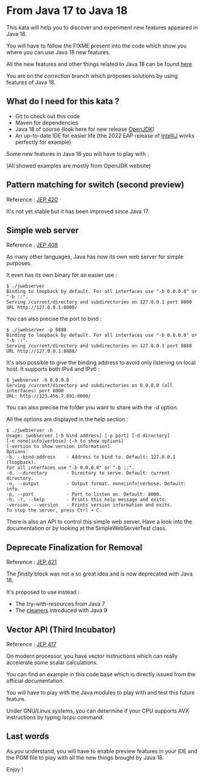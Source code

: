 # From Java 17 to Java 18
This kata will help you to discover and experiment new features appeared in Java 18.

You will have to follow the FIXME present into the code which show you where you can use Java 18 new features.

All the new features and other things related to Java 18 can be found [here](https://jdk.java.net/18/)

You are on the _correction_ branch which proposes solutions by using features of Java 18.

## What do I need for this kata ?
* Git to check out this code
* Maven for dependencies
* Java 18 of course (look here for new release [OpenJDK](https://jdk.java.net/18/))
* An up-to-date IDE for easier life (the 2022 EAP release of [IntelliJ](https://www.jetbrains.com/idea/nextversion) works perfectly for example)

Some new features in Java 18 you will have to play with :

(All showed examples are mostly from OpenJDK website)

## Pattern matching for switch (second preview)
Reference : [JEP 420](https://openjdk.java.net/jeps/420)

It's not yet stable but it has been improved since Java 17.

## Simple web server
Reference : [JEP 408](https://openjdk.java.net/jeps/408)

As many other languages, Java has now its own web server for simple purposes.

It even has its own binary for an easier use :
```shell
$ ./jwebserver 
Binding to loopback by default. For all interfaces use "-b 0.0.0.0" or "-b ::".
Serving /current/directory and subdirectories on 127.0.0.1 port 8000
URL http://127.0.0.1:8000/
```

You can also precise the port to bind :
```shell
$ ./jwebserver -p 8888
Binding to loopback by default. For all interfaces use "-b 0.0.0.0" or "-b ::".
Serving /current/directory and subdirectories on 127.0.0.1 port 8888
URL http://127.0.0.1:8888/
```

It's also possible to give the binding address to avoid only listening on local host. It supports both IPv4 and IPv6 :
```shell
$ jwebserver -b 0.0.0.0
Serving /current/directory and subdirectories on 0.0.0.0 (all interfaces) port 8000
URL: http://123.456.7.891:8000/
```

You can also precise the folder you want to share with the _-d_ option.

All the options are displayed in the help section :
```shell
$ ./jwebserver -h
Usage: jwebserver [-b bind address] [-p port] [-d directory]
[-o none|info|verbose] [-h to show options]
[-version to show version information]
Options:
-b, --bind-address    - Address to bind to. Default: 127.0.0.1 (loopback).
For all interfaces use "-b 0.0.0.0" or "-b ::".
-d, --directory       - Directory to serve. Default: current directory.
-o, --output          - Output format. none|info|verbose. Default: info.
-p, --port            - Port to listen on. Default: 8000.
-h, -?, --help        - Prints this help message and exits.
-version, --version   - Prints version information and exits.
To stop the server, press Ctrl + C.
```

There is also an API to control this simple web server. Have a look into the documentation or by looking at the SimpleWebServerTest class.

## Deprecate Finalization for Removal
Reference : [JEP 421](https://openjdk.java.net/jeps/421)

The _finally_ block was not a so great idea and is now deprecated with Java 18.

It's proposed to use instead :
* The try-with-resources from Java 7
* The [cleaners](https://docs.oracle.com/en/java/javase/17/docs/api/java.base/java/lang/ref/Cleaner.html) introduced with Java 9

## Vector API (Third Incubator)
Reference : [JEP 417](https://openjdk.java.net/jeps/417)

On modern processor, you have vector instructions which can really accelerate some scalar calculations.

You can find an example in this code base which is directly issued from the official documentation.

You will have to play with the Java modules to play with and test this future feature.

Under GNU/Linux systems, you can determine if your CPU supports AVX instructions by typing _lscpu_ command.


## Last words
As you understand, you will have to enable preview features in your IDE and the POM file to play with all the new things brought by Java 18.

Enjoy !
